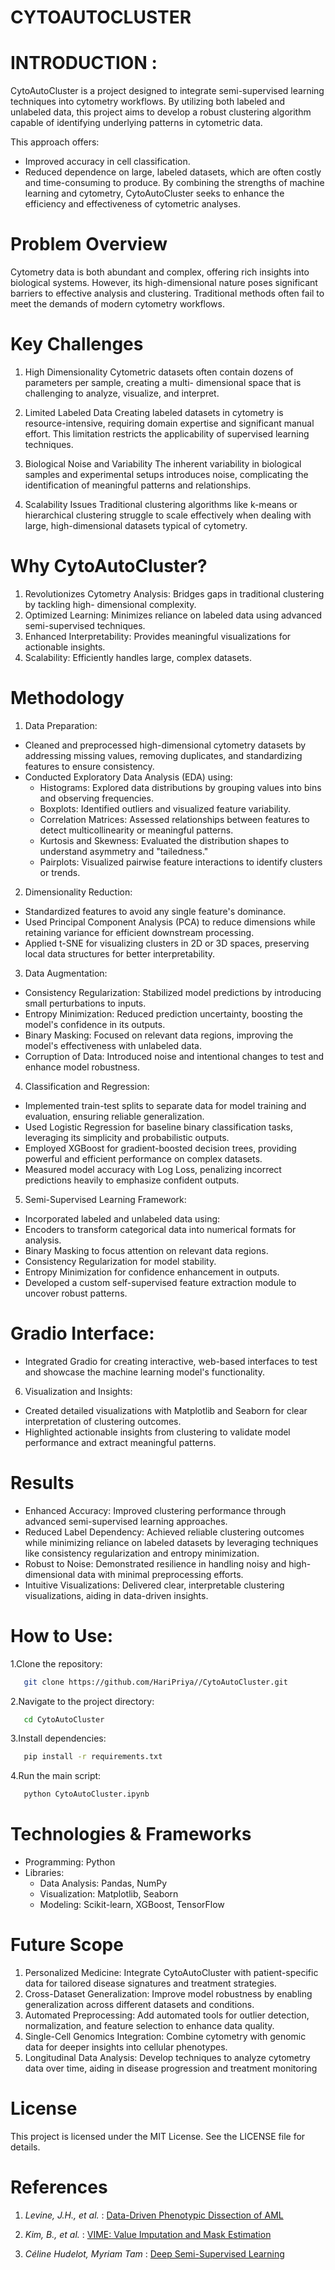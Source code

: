 # CYTOAUTOCLUSTER

# INTRODUCTION :

CytoAutoCluster is a project designed to integrate semi-supervised learning techniques into cytometry workflows. By utilizing both labeled and unlabeled data, this project aims to develop a robust clustering algorithm capable of identifying underlying patterns in cytometric data.

This approach offers:

* Improved accuracy in cell classification.
* Reduced dependence on large, labeled datasets, which are often costly and time-consuming to 
  produce.
By combining the strengths of machine learning and cytometry, CytoAutoCluster seeks to enhance the efficiency and effectiveness of cytometric analyses.

# Problem Overview

Cytometry data is both abundant and complex, offering rich insights into biological systems. However, its high-dimensional nature poses significant barriers to effective analysis and clustering. Traditional methods often fail to meet the demands of modern cytometry workflows.

# Key Challenges
1. High Dimensionality
   Cytometric datasets often contain dozens of parameters per sample, creating a multi- 
   dimensional space that is challenging to analyze, visualize, and interpret.

2. Limited Labeled Data
   Creating labeled datasets in cytometry is resource-intensive, requiring domain expertise and
   significant manual effort. This limitation restricts the applicability of supervised 
   learning techniques.

3. Biological Noise and Variability
   The inherent variability in biological samples and experimental setups introduces noise, 
   complicating the identification of meaningful patterns and relationships.

4. Scalability Issues
   Traditional clustering algorithms like k-means or hierarchical clustering struggle to scale 
   effectively when dealing with large, high-dimensional datasets typical of cytometry.

# Why CytoAutoCluster?

1. Revolutionizes Cytometry Analysis: Bridges gaps in traditional clustering by tackling high- 
   dimensional complexity.
2. Optimized Learning: Minimizes reliance on labeled data using advanced semi-supervised 
   techniques.
3. Enhanced Interpretability: Provides meaningful visualizations for actionable insights.
4. Scalability: Efficiently handles large, complex datasets.
   
# Methodology

1. Data Preparation:
* Cleaned and preprocessed high-dimensional cytometry datasets by addressing missing values, removing duplicates, and standardizing features to ensure consistency.
* Conducted Exploratory Data Analysis (EDA) using:
  * Histograms: Explored data distributions by grouping values into bins and observing frequencies.
  * Boxplots: Identified outliers and visualized feature variability.
  * Correlation Matrices: Assessed relationships between features to detect multicollinearity or meaningful patterns.
  * Kurtosis and Skewness: Evaluated the distribution shapes to understand asymmetry and "tailedness."
  * Pairplots: Visualized pairwise feature interactions to identify clusters or trends.
  
2. Dimensionality Reduction:
* Standardized features to avoid any single feature's dominance.
* Used Principal Component Analysis (PCA) to reduce dimensions while retaining variance for efficient downstream processing.
* Applied t-SNE for visualizing clusters in 2D or 3D spaces, preserving local data structures for better interpretability.

3. Data Augmentation:
* Consistency Regularization: Stabilized model predictions by introducing small perturbations to inputs.
* Entropy Minimization: Reduced prediction uncertainty, boosting the model's confidence in its outputs.
* Binary Masking: Focused on relevant data regions, improving the model's effectiveness with unlabeled data.
* Corruption of Data: Introduced noise and intentional changes to test and enhance model robustness.

4. Classification and Regression:

* Implemented train-test splits to separate data for model training and evaluation, ensuring reliable generalization.
* Used Logistic Regression for baseline binary classification tasks, leveraging its simplicity and probabilistic outputs.
* Employed XGBoost for gradient-boosted decision trees, providing powerful and efficient performance on complex datasets.
* Measured model accuracy with Log Loss, penalizing incorrect predictions heavily to emphasize confident outputs.

5. Semi-Supervised Learning Framework:

* Incorporated labeled and unlabeled data using:
* Encoders to transform categorical data into numerical formats for analysis.
* Binary Masking to focus attention on relevant data regions.
* Consistency Regularization for model stability.
* Entropy Minimization for confidence enhancement in outputs.
* Developed a custom self-supervised feature extraction module to uncover robust patterns.

# Gradio Interface:
* Integrated Gradio for creating interactive, web-based interfaces to test and showcase the machine learning model's functionality.

6. Visualization and Insights:
* Created detailed visualizations with Matplotlib and Seaborn for clear interpretation of clustering outcomes.
* Highlighted actionable insights from clustering to validate model performance and extract meaningful patterns.

# Results
* Enhanced Accuracy: Improved clustering performance through advanced semi-supervised learning 
  approaches.
* Reduced Label Dependency: Achieved reliable clustering outcomes while minimizing reliance on 
  labeled datasets by leveraging techniques like consistency regularization and entropy 
  minimization.
* Robust to Noise: Demonstrated resilience in handling noisy and high-dimensional data with 
  minimal preprocessing efforts.
* Intuitive Visualizations: Delivered clear, interpretable clustering visualizations, aiding 
  in data-driven insights.

 # How to Use:

1.Clone the repository:

```bash
   git clone https://github.com/HariPriya//CytoAutoCluster.git
```

2.Navigate to the project directory:

```bash
   cd CytoAutoCluster
```

3.Install dependencies:

```bash
   pip install -r requirements.txt
```

4.Run the main script:

```bash
   python CytoAutoCluster.ipynb
```

# Technologies & Frameworks
* Programming: Python
* Libraries:
    * Data Analysis: Pandas, NumPy
    * Visualization: Matplotlib, Seaborn
    * Modeling: Scikit-learn, XGBoost, TensorFlow

# Future Scope
1. Personalized Medicine: Integrate CytoAutoCluster with patient-specific data for tailored 
   disease signatures and treatment strategies.
2. Cross-Dataset Generalization: Improve model robustness by enabling generalization across 
   different datasets and conditions.
3. Automated Preprocessing: Add automated tools for outlier detection, normalization, and 
   feature selection to enhance data quality.
4. Single-Cell Genomics Integration: Combine cytometry with genomic data for deeper insights 
   into cellular phenotypes.
5. Longitudinal Data Analysis: Develop techniques to analyze cytometry data over time, aiding 
   in disease progression and treatment monitoring

# License
  This project is licensed under the MIT License. See the LICENSE file for details.

# References
1. *Levine, J.H., et al.*  : [Data-Driven Phenotypic Dissection of AML](https://www.sciencedirect.com/science/article/pii/S0092867415006376)

2. *Kim, B., et al.*  : [VIME: Value Imputation and Mask Estimation](https://arxiv.org/pdf/2006.05278)

3. *Céline Hudelot, Myriam Tam*  :  [Deep Semi-Supervised Learning](https://arxiv.org/pdf/2006.05278)
